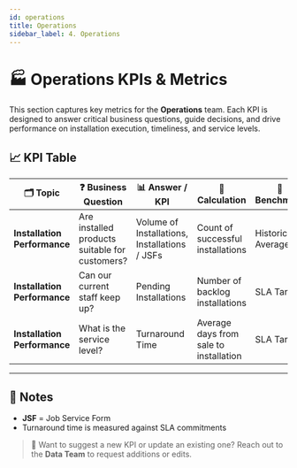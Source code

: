 ```yaml
---
id: operations
title: Operations
sidebar_label: 4. Operations
---
```


# 🏭 Operations KPIs & Metrics

This section captures key metrics for the **Operations** team. Each KPI is designed to answer critical business questions, guide decisions, and drive performance on installation execution, timeliness, and service levels.

## 📈 KPI Table

| 🗂️ Topic                     | ❓ Business Question                           | 📊 Answer / KPI                               | 🧮 Calculation                         | 🎯 Benchmark       | 💬 Comments |
| ---------------------------- | ---------------------------------------------- | --------------------------------------------- | -------------------------------------- | ------------------ | ----------- |
| **Installation Performance** | Are installed products suitable for customers? | Volume of Installations, Installations / JSFs | Count of successful installations      | Historical Average |             |
| **Installation Performance** | Can our current staff keep up?                 | Pending Installations                         | Number of backlog installations        | SLA Target         |             |
| **Installation Performance** | What is the service level?                     | Turnaround Time                               | Average days from sale to installation | SLA Target         |             |

---

## 📝 Notes

- **JSF** = Job Service Form
- Turnaround time is measured against SLA commitments

> 🔄 Want to suggest a new KPI or update an existing one? Reach out to the **Data Team** to request additions or edits.
